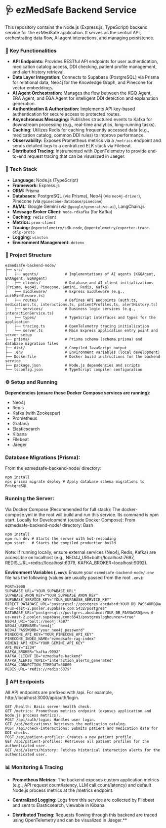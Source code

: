 # 🩺 ezMedSafe Backend Service

This repository contains the Node.js (Express.js, TypeScript) backend service for the ezMedSafe application. It serves as the central API, orchestrating data flow, AI agent interactions, and managing persistence.

### 🌟 Key Functionalities

* **API Endpoints:** Provides RESTful API endpoints for user authentication, medication catalog access, DDI checking, patient profile management, and alert history retrieval.
* **Data Layer Integration:** Connects to Supabase (PostgreSQL) via Prisma for relational data, Neo4j for the Knowledge Graph, and Pinecone for vector embeddings.
* **AI Agent Orchestration:** Manages the flow between the KGQ Agent, ERA Agent, and EGA Agent for intelligent DDI detection and explanation generation.
* **Authentication & Authorization:** Implements API key-based authentication for secure access to protected routes.
* **Asynchronous Messaging:** Publishes structured events to Kafka for downstream processing (e.g., real-time analytics, long-running tasks).
* **Caching:** Utilizes Redis for caching frequently accessed data (e.g., medication catalog, common DDI rules) to improve performance.
* **Observability:** Exposes Prometheus metrics via a `/metrics` endpoint and sends detailed logs to a centralized ELK stack via Filebeat.
* **Distributed Tracing:** Instrumented with OpenTelemetry to provide end-to-end request tracing that can be visualized in Jaeger.

### 🚀 Tech Stack

* **Language:** Node.js (TypeScript)
* **Framework:** Express.js
* **ORM:** Prisma
* **Databases:** PostgreSQL (via Prisma), Neo4j (via `neo4j-driver`), Pinecone (via `@pinecone-database/pinecone`)
* **AI/ML:** Google Gemini (via `@google/generative-ai`), LangChain.js
* **Message Broker Client:** `node-rdkafka` (for Kafka)
* **Caching:** `redis` client
* **Metrics:** `prom-client`
* **Tracing:** `@opentelemetry/sdk-node`, `@opentelemetry/exporter-trace-otlp-proto`
* **Logging:** `winston`
* **Environment Management:** `dotenv`

### 📂 Project Structure

```
ezmedsafe-backend-node/
├── src/
│   ├── agents/            # Implementations of AI agents (KGQAgent, ERAAgent, EGAAgent)
│   ├── clients/           # Database and AI client initializations (Prisma, Neo4j, Pinecone, Gemini, Redis, Kafka)
│   ├── middleware/        # Express middleware (e.g., authMiddleware.ts)
│   ├── routes/            # Defines API endpoints (auth.ts, medications.ts, interactions.ts, patientProfiles.ts, alertHistory.ts)
│   ├── services/          # Business logic services (e.g., interactionService.ts)
│   ├── types/             # TypeScript interfaces and types for the application
│   ├── tracing.ts         # OpenTelemetry tracing initialization
│   └── server.ts          # Main Express application entry point and server setup
├── prisma/                # Prisma schema (schema.prisma) and database migration files
├── dist/                  # Compiled JavaScript output
├── .env                   # Environment variables (local development)
├── Dockerfile             # Docker build instructions for the backend service
├── package.json           # Node.js dependencies and scripts
└── tsconfig.json          # TypeScript compiler configuration
```

### ⚙️ Setup and Running

**Dependencies (ensure these Docker Compose services are running):**
* Neo4j
* Redis
* Kafka (with Zookeeper)
* Prometheus
* Grafana
* Elasticsearch
* Kibana
* Filebeat
* Jaeger


### Database Migrations (Prisma):
From the ezmedsafe-backend-node/ directory:

```
npm install
npx prisma migrate deploy # Apply database schema migrations to PostgreSQL
```

### Running the Server:

Via Docker Compose (Recommended for full stack): The docker-compose.yml in the root will build and run this service. Its command is npm start.
Locally for Development (outside Docker Compose): From ezmedsafe-backend-node/ directory:
Bash

```
npm install
npm run dev # Starts the server with hot-reloading
npm start   # Starts the compiled production build
```

Note: If running locally, ensure external services (Neo4j, Redis, Kafka) are accessible on localhost (e.g., NEO4J_URI=bolt://localhost:7687, REDIS_URL=redis://localhost:6379, KAFKA_BROKER=localhost:9092).


**Environment Variables (`.env`):**
Ensure your `ezmedsafe-backend-node/.env` file has the following (values are usually passed from the root `.env`):

```dotenv
PORT=3000
SUPABASE_URL="YOUR_SUPABASE_URL"
SUPABASE_ANON_KEY="YOUR_SUPABASE_ANON_KEY"
SUPABASE_SERVICE_KEY="YOUR_SUPABASE_SERVICE_KEY"
DIRECT_DATABASE_URL="postgresql://postgres.abcdabcd:YOUR_DB_PASSWORD@aws-0-us-east-2.pooler.supabase.com:5432/postgres"
DATABASE_URL="postgresql://postgres.abcdabcd:YOUR_DB_PASSWORD@aws-0-us-east-2.pooler.supabase.com:6543/postgres?pgbouncer=true"
NEO4J_URI="bolt://neo4j:7687"
NEO4J_USERNAME="neo4j"
NEO4J_PASSWORD="your_neo4j_password"
PINECONE_API_KEY="YOUR_PINECONE_API_KEY"
PINECONE_INDEX_NAME="ezmedsafe-rag-index"
GEMINI_API_KEY="YOUR_GEMINI_API_KEY"
API_KEY="1234"
KAFKA_BROKER="kafka:9092"
KAFKA_CLIENT_ID="ezmedsafe-backend"
KAFKA_ALERTS_TOPIC="interaction_alerts_generated"
KAFKA_CONNECTION_TIMEOUT=30000
REDIS_URL="redis://redis:6379"
```


### 🔌 API Endpoints
All API endpoints are prefixed with /api. For example, http://localhost:3000/api/auth/login.
```
GET /health: Basic server health check.
GET /metrics: Prometheus metrics endpoint (exposes application and Node.js process metrics).
POST /api/auth/login: Handles user login.
GET /api/medications: Retrieves the medication catalog.
POST /api/check-interactions: Submits patient and medication data for DDI checks.
POST /api/patient-profiles: Creates a new patient profile.
GET /api/patient-profiles: Retrieves all patient profiles for the authenticated user.
GET /api/alerts/history: Fetches historical interaction alerts for the authenticated user.
```

### 📊 Monitoring & Tracing

* **Prometheus Metrics**: The backend exposes custom application metrics (e.g., API request count/latency, LLM call count/latency) and default Node.js process metrics at the /metrics endpoint.

* **Centralized Logging**: Logs from this service are collected by Filebeat and sent to Elasticsearch, viewable in Kibana.

* **Distributed Tracing**: Requests flowing through this backend are traced using OpenTelemetry and can be visualized in Jaeger.**